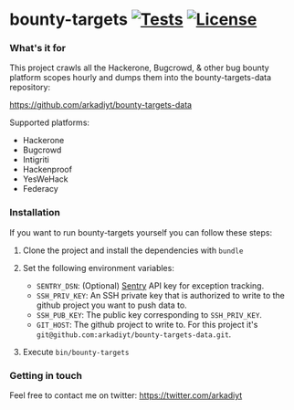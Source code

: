 # bounty-targets [![Tests](https://github.com/arkadiyt/bounty-targets/actions/workflows/build-test.yml/badge.svg)](https://github.com/arkadiyt/bounty-targets/actions/workflows/build-test.yml/badge.svg) [![License](https://img.shields.io/github/license/arkadiyt/bounty-targets-data.svg)](https://github.com/arkadiyt/bounty-targets/blob/main/LICENSE.md)

### What's it for

This project crawls all the Hackerone, Bugcrowd, & other bug bounty platform scopes hourly and dumps them into the bounty-targets-data repository:

https://github.com/arkadiyt/bounty-targets-data

Supported platforms:

- Hackerone
- Bugcrowd
- Intigriti
- Hackenproof
- YesWeHack
- Federacy

### Installation

If you want to run bounty-targets yourself you can follow these steps:

1. Clone the project and install the dependencies with `bundle`

1. Set the following environment variables:
    - `SENTRY_DSN`: (Optional) [Sentry](https://sentry.io/) API key for exception tracking.
    - `SSH_PRIV_KEY`: An SSH private key that is authorized to write to the github project you want to push data to.
    - `SSH_PUB_KEY`: The public key corresponding to `SSH_PRIV_KEY`.
    - `GIT_HOST`: The github project to write to. For this project it's `git@github.com:arkadiyt/bounty-targets-data.git`.
1. Execute `bin/bounty-targets`

### Getting in touch

Feel free to contact me on twitter: https://twitter.com/arkadiyt
